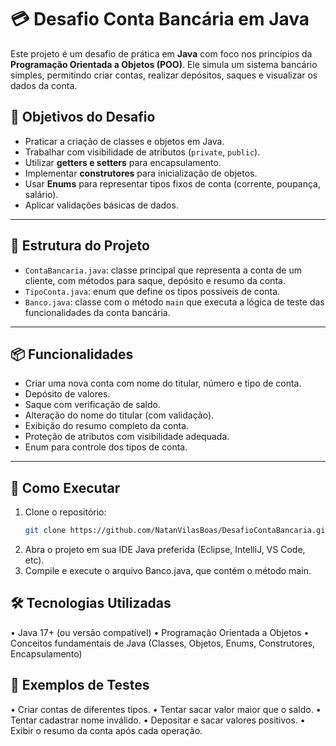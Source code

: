 # 💳 Desafio Conta Bancária em Java

Este projeto é um desafio de prática em **Java** com foco nos princípios da **Programação Orientada a Objetos (POO)**. Ele simula um sistema bancário simples, permitindo criar contas, realizar depósitos, saques e visualizar os dados da conta.

## 🎯 Objetivos do Desafio

- Praticar a criação de classes e objetos em Java.
- Trabalhar com visibilidade de atributos (`private`, `public`).
- Utilizar **getters e setters** para encapsulamento.
- Implementar **construtores** para inicialização de objetos.
- Usar **Enums** para representar tipos fixos de conta (corrente, poupança, salário).
- Aplicar validações básicas de dados.

---

## 🧱 Estrutura do Projeto

- `ContaBancaria.java`: classe principal que representa a conta de um cliente, com métodos para saque, depósito e resumo da conta.
- `TipoConta.java`: enum que define os tipos possíveis de conta.
- `Banco.java`: classe com o método `main` que executa a lógica de teste das funcionalidades da conta bancária.

---

## 📦 Funcionalidades

- Criar uma nova conta com nome do titular, número e tipo de conta.
- Depósito de valores.
- Saque com verificação de saldo.
- Alteração do nome do titular (com validação).
- Exibição do resumo completo da conta.
- Proteção de atributos com visibilidade adequada.
- Enum para controle dos tipos de conta.

---

## 🚀 Como Executar  

1. Clone o repositório:
   ```bash
   git clone https://github.com/NatanVilasBoas/DesafioContaBancaria.git
   ```
2.	Abra o projeto em sua IDE Java preferida (Eclipse, IntelliJ, VS Code, etc).
3.	Compile e execute o arquivo Banco.java, que contém o método main.

## 🛠️ Tecnologias Utilizadas
  •	Java 17+ (ou versão compatível)
	•	Programação Orientada a Objetos
	•	Conceitos fundamentais de Java (Classes, Objetos, Enums, Construtores, Encapsulamento)

## 🧪 Exemplos de Testes
	
  •	Criar contas de diferentes tipos.
	•	Tentar sacar valor maior que o saldo.
	•	Tentar cadastrar nome inválido.
	•	Depositar e sacar valores positivos.
	•	Exibir o resumo da conta após cada operação.
